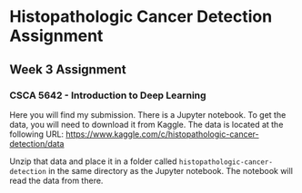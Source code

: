 # Histopathologic Cancer Detection Assignment

## Week 3 Assignment

### CSCA 5642 - Introduction to Deep Learning

Here you will find my submission. There is a Jupyter notebook. To get the data, you will need to download it from Kaggle. The data is located at the following URL: https://www.kaggle.com/c/histopathologic-cancer-detection/data

Unzip that data and place it in a folder called `histopathologic-cancer-detection` in the same directory as the Jupyter notebook. The notebook will read the data from there.
